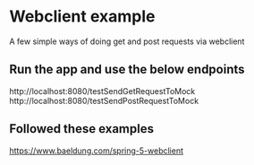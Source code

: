 # Webclient example

A few simple ways of doing get and post requests via webclient




## Run the app and use the below endpoints
http://localhost:8080/testSendGetRequestToMock
http://localhost:8080/testSendPostRequestToMock

## Followed these examples
https://www.baeldung.com/spring-5-webclient